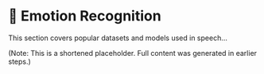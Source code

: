 # 💬 Emotion Recognition

This section covers popular datasets and models used in speech...

(Note: This is a shortened placeholder. Full content was generated in earlier steps.)